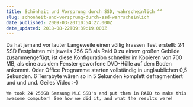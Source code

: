 ```yaml
---
title: Schönheit und Vorsprung durch SSD, wahrscheinlich ^^
slug: schonheit-und-vorsprung-durch-ssd-wahrscheinlich
date_published: 2009-03-20T10:54:27.000Z
date_updated: 2018-08-22T09:39:19.000Z
---
```


Da hat jemand vor lauter Langeweile einen völlig krassen Test erstellt: 24 SSD Festplatten mit jeweils 256 GB als Raid 0 zu einem großen Gebilde zusammengefügt, ist diese Konfiguration schneller im Kopieren von 700 MB, als eine aus dem Fenster geworfene DVD-Hülle auf dem Boden ankommt. Oder Office Programme starten vollständig in unglaublichen 0,5 Sekunden. 6 Terrabyte wären so in 5 Sekunden komplett defragmentiert und und und. Geiles Video :-)

`We took 24 256GB Samsung MLC SSD's and put them in RAID to make this awesome computer! See how we did it, and what the results were!`
